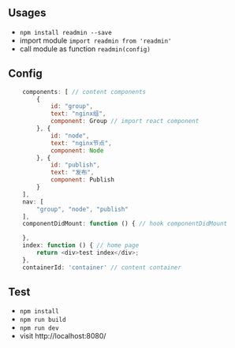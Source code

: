 ## Usages

* `npm install readmin --save`
* import module `import readmin from 'readmin'`
* call module as function `readmin(config)`

## Config

```javascript
    components: [ // content components
		{
			id: "group",
			text: "nginx组",
			component: Group // import react component
		}, {
			id: "node",
			text: "nginx节点",
			component: Node
		}, {
			id: "publish",
			text: "发布",
			component: Publish
		}
	],
	nav: [
		"group", "node", "publish"
	],
	componentDidMount: function () { // hook componentDidMount

	},
	index: function () { // home page
		return <div>test index</div>; 
	},
	containerId: 'container' // content container
```


## Test

* `npm install`
* `npm run build`
* `npm run dev`
* visit http://localhost:8080/
